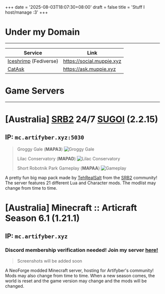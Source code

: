 +++
date = '2025-08-03T18:07:30+08:00'
draft = false
title = 'Stuff I host/manage :3'
+++
# Under my Domain

---
| Service | Link |
| --------- | ---- |
| [Iceshrimp](https://iceshrimp.dev/iceshrimp/iceshrimp.net) (Fediverse) | https://social.muppie.xyz |
| [CatAsk](https://catask.mystie.dev/) | https://ask.muppie.xyz |

# Game Servers

---

# [Australia] [SRB2](https://srb2.org) 24/7 [SUGOI](https://mb.srb2.org/addons/sugoi.6427/) (2.2.15)
## IP: `mc.artifyber.xyz:5030`
> Groggy Gale (**MAPA3**)
![Groggy Gale](/images/game/srb20050.png "Groggy Gale")
>
> Lilac Conservatory (**MAPAD**)
![Lilac Conservatory](/images/game/srb20053.png "Lilac Conservatory")
>
> Short Robotnik Park Gameplay (**MAPAA**)
![Gameplay](/images/game/srb20029.gif "A Short GIF of me playing Robotnik Park as Dummie in the server.")

A pretty fun big map pack made by [TehRealSalt](https://mb.srb2.org/members/tehrealsalt.2081/) from the [SRB2](https://srb2.org) community! The server features 21 different Lua and Character mods. The modlist may change from time to time.

# [Australia] Minecraft :: Articraft Season 6.1 (1.21.1)
## IP: `mc.artifyber.xyz`
### Discord membership verification needed! Join my server [here!](/about#socials)

> Screenshots will be added soon

A NeoForge modded Minecraft server, hosting for Artifyber's community! Mods may also change from time to time. When a new season comes, the world is reset and the game version may change and the mods will be changed.
